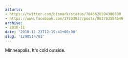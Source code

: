 ```yaml
---
alturls:
- https://twitter.com/bismark/status/7045620594380800
- https://www.facebook.com/17803937/posts/803703554649
archive:
- 2010-11
date: '2010-11-23T12:19:41+00:00'
slug: '1290514781'
---
```


Minneapolis. It's cold outside.

